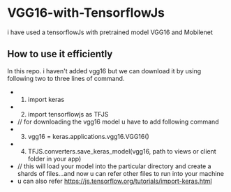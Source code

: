 # VGG16-with-TensorflowJs
   i have used a tensorflowJs with pretrained model VGG16 and Mobilenet 
## How to use it efficiently
   In this repo. i haven't added vgg16 but we can download it by using following two to three lines of command.
 - 1. import keras 
 - 2. import tensorflowjs as TFJS
 - // for downloading the vgg16 model u have to add following command
 - 3. vgg16 = keras.applications.vgg16.VGG16()
 - 4. TFJS.converters.save_keras_model(vgg16, path to views or client folder in your app)
 - // this will load your model into the particular directory and create a shards of files...and now u can refer other files to run into your    machine
  - u can also refer https://js.tensorflow.org/tutorials/import-keras.html

